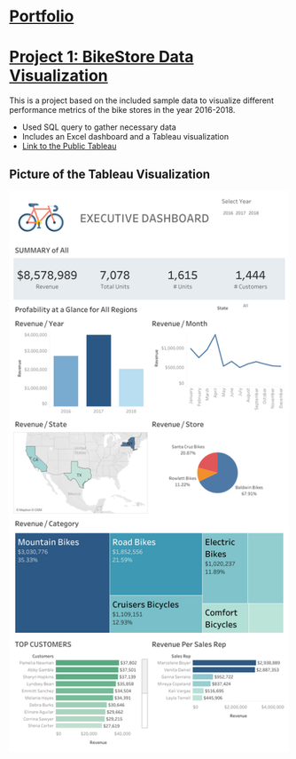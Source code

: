 # [Portfolio](https://lacsam.github.io/Portfolio/)

# [Project 1: BikeStore Data Visualization](https://github.com/Lacsam/BikeStore-Data-visualization)

This is a project based on the included sample data to visualize different performance metrics of the bike stores in the year 2016-2018.

* Used SQL query to gather necessary data
* Includes an Excel dashboard and a Tableau visualization
* [Link to the Public Tableau](https://public.tableau.com/app/profile/lac.sam/viz/BikeStoresDashboard_16842052851400/Dashboard1)

## Picture of the Tableau Visualization
![](images/Bikestores-Tableau-Dashboard.png) 
